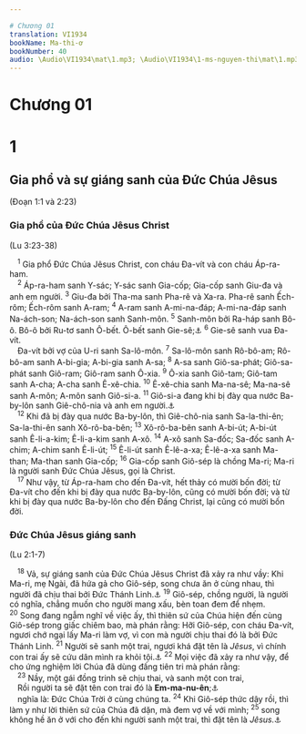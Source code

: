 ```yaml
---

# Chương 01
translation: VI1934
bookName: Ma-thi-ơ 
bookNumber: 40
audio: \Audio\VI1934\mat\1.mp3; \Audio\VI1934\1-ms-nguyen-thi\mat\1.mp3; \Audio\VI1934\2-ms-david-dong\mat\1.mp3
---
```


# Chương 01

<div class="title"><h1>1</h1><h2>Gia phổ và sự giáng sanh của Đức Chúa Jêsus</h2><p>(Đoạn 1:1 và 2:23)</p><h3>Gia phổ của Đức Chúa Jêsus Christ</h3><p>(Lu 3:23-38)</p></div>
<span class="verse mat_1_1"> <sup>1</sup> Gia phổ Đức Chúa Jêsus Christ, con cháu Đa-vít và con cháu Áp-ra-ham. <br/></span>
<span class="verse mat_1_2"> <sup>2</sup> Áp-ra-ham sanh Y-sác; Y-sác sanh Gia-cốp; Gia-cốp sanh Giu-đa và anh em người. </span>
<span class="verse mat_1_3"><sup>3</sup> Giu-đa bởi Tha-ma sanh Pha-rê và Xa-ra. Pha-rê sanh Ếch-rôm; Ếch-rôm sanh A-ram; </span>
<span class="verse mat_1_4"><sup>4</sup> A-ram sanh A-mi-na-đáp; A-mi-na-đáp sanh Na-ách-son; Na-ách-son sanh Sanh-môn. </span>
<span class="verse mat_1_5"><sup>5</sup> Sanh-môn bởi Ra-háp sanh Bô-ô. Bô-ô bởi Ru-tơ sanh Ô-bết. Ô-bết sanh Gie-sê;<a data-toggle="tooltip" data-placement="bottom" title="Có thể phiên âm: I-sai">⚓</a></span>
<span class="verse mat_1_6"><sup>6</sup> Gie-sê sanh vua Đa-vít. <br/> Đa-vít bởi vợ của U-ri sanh Sa-lô-môn. </span>
<span class="verse mat_1_7"><sup>7</sup> Sa-lô-môn sanh Rô-bô-am; Rô-bô-am sanh A-bi-gia; A-bi-gia sanh A-sa; </span>
<span class="verse mat_1_8"><sup>8</sup> A-sa sanh Giô-sa-phát; Giô-sa-phát sanh Giô-ram; Giô-ram sanh Ô-xia. </span>
<span class="verse mat_1_9"><sup>9</sup> Ô-xia sanh Giô-tam; Giô-tam sanh A-cha; A-cha sanh Ê-xê-chia. </span>
<span class="verse mat_1_10"><sup>10</sup> Ê-xê-chia sanh Ma-na-sê; Ma-na-sê sanh A-môn; A-môn sanh Giô-si-a. </span>
<span class="verse mat_1_11"><sup>11</sup> Giô-si-a đang khi bị đày qua nước Ba-by-lôn sanh Giê-chô-nia và anh em người.<a data-toggle="tooltip" data-placement="bottom" title="2Vua 24:14-15; 2Su 36:10; Gie 27:20">⚓</a><br/></span>
<span class="verse mat_1_12"> <sup>12</sup> Khi đã bị đày qua nước Ba-by-lôn, thì Giê-chô-nia sanh Sa-la-thi-ên; Sa-la-thi-ên sanh Xô-rô-ba-bên; </span>
<span class="verse mat_1_13"><sup>13</sup> Xô-rô-ba-bên sanh A-bi-út; A-bi-út sanh Ê-li-a-kim; Ê-li-a-kim sanh A-xô. </span>
<span class="verse mat_1_14"><sup>14</sup> A-xô sanh Sa-đốc; Sa-đốc sanh A-chim; A-chim sanh Ê-li-út; </span>
<span class="verse mat_1_15"><sup>15</sup> Ê-li-út sanh Ê-lê-a-xa; Ê-lê-a-xa sanh Ma-than; Ma-than sanh Gia-cốp; </span>
<span class="verse mat_1_16"><sup>16</sup> Gia-cốp sanh Giô-sép là chồng Ma-ri; Ma-ri là người sanh Đức Chúa Jêsus, gọi là Christ. <br/></span>
<span class="verse mat_1_17"> <sup>17</sup> Như vậy, từ Áp-ra-ham cho đến Đa-vít, hết thảy có mười bốn đời; từ Đa-vít cho đến khi bị đày qua nước Ba-by-lôn, cũng có mười bốn đời; và từ khi bị đày qua nước Ba-by-lôn cho đến Đấng Christ, lại cũng có mười bốn đời. <br/></span>
<div class="title"><h3>Đức Chúa Jêsus giáng sanh</h3><p>(Lu 2:1-7)</p></div>
<span class="verse mat_1_18"> <sup>18</sup> Vả, sự giáng sanh của Đức Chúa Jêsus Christ đã xảy ra như vầy: Khi Ma-ri, mẹ Ngài, đã hứa gả cho Giô-sép, song chưa ăn ở cùng nhau, thì người đã chịu thai bởi Đức Thánh Linh.<a data-toggle="tooltip" data-placement="bottom" title="Lu 1:27">⚓</a></span>
<span class="verse mat_1_19"><sup>19</sup> Giô-sép, chồng người, là người có nghĩa, chẳng muốn cho người mang xấu, bèn toan đem để nhẹm. </span>
<span class="verse mat_1_20"><sup>20</sup> Song đang ngẫm nghĩ về việc ấy, thì thiên sứ của Chúa hiện đến cùng Giô-sép trong giấc chiêm bao, mà phán rằng: Hỡi Giô-sép, con cháu Đa-vít, ngươi chớ ngại lấy Ma-ri làm vợ, vì con mà người chịu thai đó là bởi Đức Thánh Linh. </span>
<span class="verse mat_1_21"><sup>21</sup> Người sẽ sanh một trai, ngươi khá đặt tên là <i>Jêsus</i>, vì chính con trai ấy sẽ cứu dân mình ra khỏi tội.<a data-toggle="tooltip" data-placement="bottom" title="Lu 1:31">⚓</a></span>
<span class="verse mat_1_22"><sup>22</sup> Mọi việc đã xảy ra như vậy, để cho ứng nghiệm lời Chúa đã dùng đấng tiên tri mà phán rằng: <br/></span>
<span class="verse mat_1_23"> <sup>23</sup> Nầy, một gái đồng trinh sẽ chịu thai, và sanh một con trai, <br/> Rồi người ta sẽ đặt tên con trai đó là <strong>Em-ma-nu-ên</strong>;<a data-toggle="tooltip" data-placement="bottom" title="Es 7:14">⚓</a><br/> nghĩa là: Đức Chúa Trời ở cùng chúng ta. </span>
<span class="verse mat_1_24"><sup>24</sup> Khi Giô-sép thức dậy rồi, thì làm y như lời thiên sứ của Chúa đã dặn, mà đem vợ về với mình; </span>
<span class="verse mat_1_25"><sup>25</sup> song không hề ăn ở với cho đến khi người sanh một trai, thì đặt tên là <i>Jêsus.</i><a data-toggle="tooltip" data-placement="bottom" title="Lu 2:21">⚓</a><br/></span>
